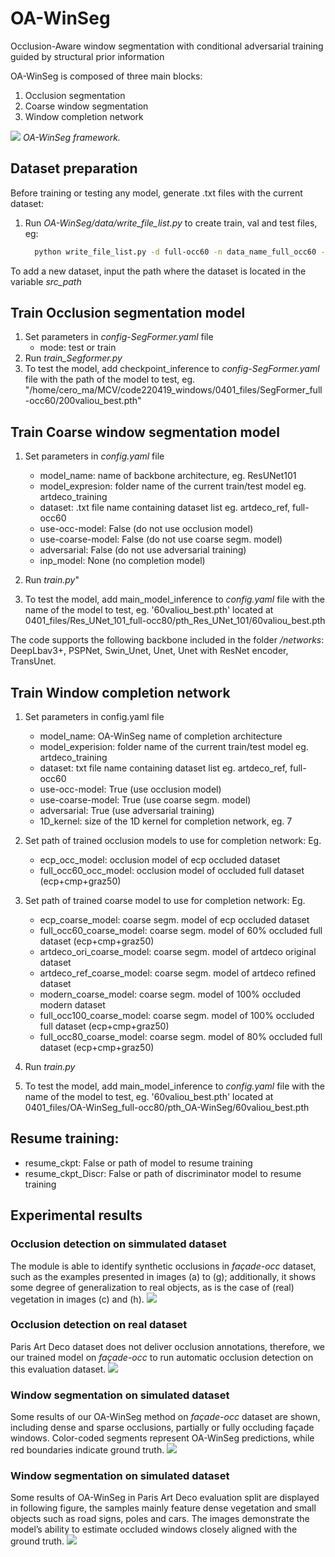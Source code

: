 # OA-WinSeg
Occlusion-Aware window segmentation with conditional adversarial training guided by structural prior information

OA-WinSeg is composed of three main blocks:
1. Occlusion segmentation
2. Coarse window segmentation
3. Window completion network

![](images/images/OA-WinSeg-pipeline.PNG)
*OA-WinSeg framework.*

## Dataset preparation

Before training or testing any model, generate .txt files with the current dataset:

1. Run *OA-WinSeg/data/write_file_list.py* to create train, val and test files, eg:
   ```bash
     python write_file_list.py -d full-occ60 -n data_name_full_occ60 -s train
   ```
To add a new dataset, input the path where the dataset is located in the variable *src_path*

## Train Occlusion segmentation model

1. Set parameters in *config-SegFormer.yaml* file
   - mode: test or train
2. Run *train_Segformer.py*
3. To test the model, add checkpoint_inference to *config-SegFormer.yaml* file with the path of the model to test, eg. "/home/cero_ma/MCV/code220419_windows/0401_files/SegFormer_full-occ60/200valiou_best.pth"

## Train Coarse window segmentation model

1. Set parameters in *config.yaml* file
   - model_name: name of backbone architecture, eg. ResUNet101
   - model_expresion: folder name of the current train/test model eg. artdeco_training
   - dataset: .txt file name containing dataset list eg. artdeco_ref, full-occ60
   - use-occ-model: False (do not use occlusion model)
   - use-coarse-model: False (do not use coarse segm. model)
   - adversarial: False (do not use adversarial training)
   - inp_model: None (no completion model)

2. Run *train.py*"
3. To test the model, add main_model_inference to *config.yaml* file with the name of the model to test, eg. '60valiou_best.pth' located at 0401_files/Res_UNet_101_full-occ80/pth_Res_UNet_101/60valiou_best.pth

The code supports the following backbone included in the folder */networks*: DeepLbav3+, PSPNet, Swin_Unet, Unet, Unet with ResNet encoder, TransUnet.

## Train Window completion network

1. Set parameters in config.yaml file
   - model_name: OA-WinSeg name of completion architecture
   - model_experision: folder name of the current train/test model eg. artdeco_training
   - dataset: txt file name containing dataset list eg. artdeco_ref, full-occ60
   - use-occ-model: True (use occlusion model)
   - use-coarse-model: True (use coarse segm. model)
   - adversarial: True (use adversarial training)
   - 1D_kernel: size of the 1D kernel for completion network, eg. 7
 
2. Set path of trained occlusion models to use for completion network:
   Eg.
   - ecp_occ_model: occlusion model of ecp occluded dataset
   - full_occ60_occ_model: occlusion model of occluded full dataset (ecp+cmp+graz50)

3. Set path of trained coarse model to use for completion network:
   Eg.
    - ecp_coarse_model: coarse segm. model of ecp occluded dataset
    - full_occ60_coarse_model:  coarse segm. model of 60% occluded full dataset (ecp+cmp+graz50)
    - artdeco_ori_coarse_model: coarse segm. model of artdeco original dataset
    - artdeco_ref_coarse_model: coarse segm. model of artdeco refined dataset
    - modern_coarse_model: coarse segm. model of 100% occluded modern dataset
    - full_occ100_coarse_model: coarse segm. model of 100% occluded full dataset (ecp+cmp+graz50) 
    - full_occ80_coarse_model: coarse segm. model of 80% occluded full dataset (ecp+cmp+graz50)

4. Run *train.py*

5. To test the model, add main_model_inference to *config.yaml* file with the name of the model to test, eg. '60valiou_best.pth' located at 0401_files/OA-WinSeg_full-occ80/pth_OA-WinSeg/60valiou_best.pth

## Resume training:
- resume_ckpt: False or path of model to resume training
- resume_ckpt_Discr: False or path of discriminator model to resume training

## Experimental results

### Occlusion detection on simmulated dataset
The module is able to identify synthetic occlusions in *façade-occ* dataset, such as the examples presented in images (a) to (g); additionally, it shows some degree of generalization to real objects, as is the case of (real) vegetation in images (c) and (h).
![](images/images/occ-sim.PNG)

### Occlusion detection on real dataset
Paris Art Deco dataset does not deliver occlusion annotations, therefore, we our trained model on *façade-occ* to run automatic occlusion detection on this evaluation dataset. 
![](images/images/occ-real.PNG)

### Window segmentation on simulated dataset
Some results of our OA-WinSeg method on *façade-occ* dataset are shown, including dense and sparse occlusions, partially or fully occluding façade windows. Color-coded segments represent OA-WinSeg predictions, while red boundaries indicate ground truth.
![](images/images/win-sim.PNG)

### Window segmentation on simulated dataset
Some results of OA-WinSeg in Paris Art Deco evaluation split are displayed in following figure, the samples mainly feature dense vegetation and small objects such as road signs, poles and cars. The images demonstrate the model’s ability to estimate occluded windows closely aligned with the ground truth.
![](images/images/win-real.PNG)

